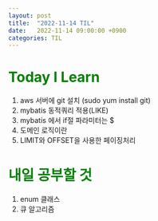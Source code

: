 ```yaml
---
layout: post
title:  "2022-11-14 TIL"
date:   2022-11-14 09:00:00 +0900
categories: TIL
---
```


<span style="color:green"> Today I Learn  </span>
=====================================================

1. aws 서버에 git 설치 (sudo yum install git)
2. mybatis 동적쿼리 적용(LIKE)
3. mybatis 에서 if절 파라미터는 $
4. 도메인 로직이란
5. LIMIT와 OFFSET을 사용한 페이징처리

<span style="color:green"> 내일 공부할 것 </span>
=====================================================
1. enum 클래스
2. 큐 알고리즘